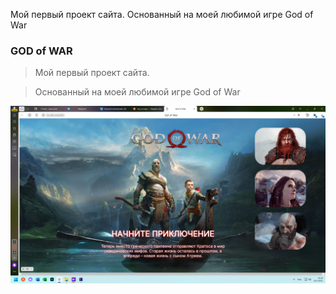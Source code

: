 Мой первый проект сайта.
Основанный на моей любимой игре God of War
### GOD of WAR
> Мой первый проект сайта.

> Основанный на моей любимой игре God of War




![screenshot](scrin/1.png)